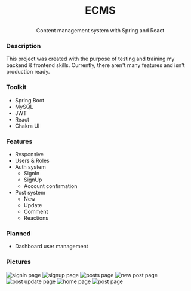 # <p align="center"> ECMS </p>
<p align="center">Content management system with Spring and React</p>

### Description
This project was created with the purpose of testing and training my backend & frontend skills. Currently, there aren't many features and isn't production ready.

### Toolkit
- Spring Boot
- MySQL
- JWT
- React
- Chakra UI

### Features
- Responsive
- Users & Roles
- Auth system
  - SignIn
  - SignUp
  - Account confirmation
- Post system
  - New
  - Update
  - Comment
  - Reactions

### Planned
- Dashboard user management

### Pictures

<img src="https://i.imgur.com/Km31QLO.png" alt="signin page">
<img src="https://i.imgur.com/neK3F42.png" alt="signup page">
<img src="https://i.imgur.com/uCmAxpS.png" alt="posts page">
<img src="https://i.imgur.com/CcLvWKV.png" alt="new post page">
<img src="https://i.imgur.com/64RqlLF.png" alt="post update page">
<img src="https://i.imgur.com/tn9Nyeb.png" alt="home page">
<img src="https://i.imgur.com/dVCr95t.png" alt="post page">